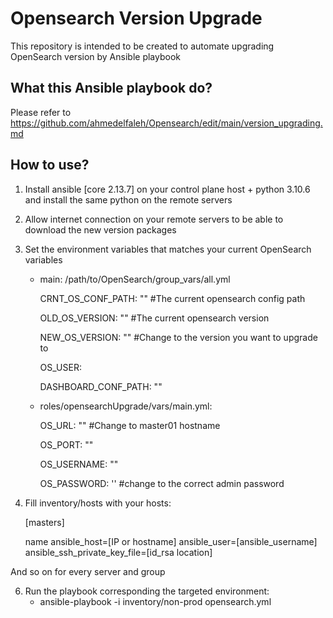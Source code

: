 # Opensearch Version Upgrade

This repository is intended to be created to automate upgrading OpenSearch version by Ansible playbook

## What this Ansible playbook do?

Please refer to <https://github.com/ahmedelfaleh/Opensearch/edit/main/version_upgrading.md>

## How to use?

1. Install ansible [core 2.13.7] on your control plane host + python 3.10.6 and install the same python on the remote servers
2. Allow internet connection on your remote servers to be able to download the new version packages
3. Set the environment variables that matches your current OpenSearch variables
   - main: /path/to/OpenSearch/group_vars/all.yml

     CRNT_OS_CONF_PATH: "" #The current opensearch config path

     OLD_OS_VERSION: "" #The current opensearch version

     NEW_OS_VERSION: "" #Change to the version you want to upgrade to

     OS_USER:

     DASHBOARD_CONF_PATH: ""

   - roles/opensearchUpgrade/vars/main.yml:

     OS_URL: "" #Change to master01 hostname

     OS_PORT: ""

     OS_USERNAME: ""

     OS_PASSWORD: '' #change to the correct admin password
4. Fill inventory/hosts with your hosts:

   [masters]

   name ansible_host=[IP or hostname] ansible_user=[ansible_username] ansible_ssh_private_key_file=[id_rsa location]

 And so on for every server and group

6. Run the playbook corresponding the targeted environment:
   - ansible-playbook -i inventory/non-prod opensearch.yml
